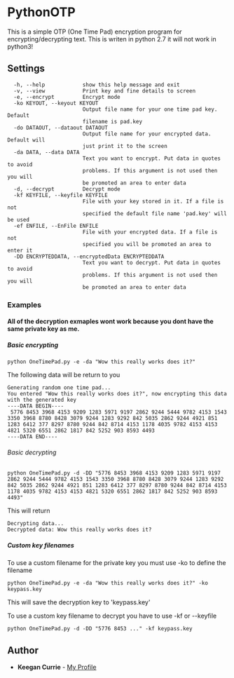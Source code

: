 # PythonOTP
This is a simple OTP (One Time Pad) encryption program for encrypting/decrypting text.
This is writen in python 2.7 it will not work in python3!

## Settings
```
  -h, --help            show this help message and exit
  -v, --view            Print key and fine details to screen
  -e, --encrypt         Encrypt mode
  -ko KEYOUT, --keyout KEYOUT
                        Output file name for your one time pad key. Default
                        filename is pad.key
  -do DATAOUT, --dataout DATAOUT
                        Output file name for your encrypted data. Default will
                        just print it to the screen
  -da DATA, --data DATA
                        Text you want to encrypt. Put data in quotes to avoid
                        problems. If this argument is not used then you will
                        be promoted an area to enter data
  -d, --decrypt         Decrypt mode
  -kf KEYFILE, --keyfile KEYFILE
                        File with your key stored in it. If a file is not
                        specified the default file name 'pad.key' will be used
  -ef ENFILE, --EnFile ENFILE
                        File with your encrypted data. If a file is not
                        specified you will be promoted an area to enter it
  -DD ENCRYPTEDDATA, --encryptedData ENCRYPTEDDATA
                        Text you want to decrypt. Put data in quotes to avoid
                        problems. If this argument is not used then you will
                        be promoted an area to enter data
```

### Examples
#### All of the decryption exmaples wont work because you dont have the same private key as me.

##### Basic encrypting
```
python OneTimePad.py -e -da "Wow this really works does it?"
```
The following data will be return to you

```
Generating random one time pad...
You entered "Wow this really works does it?", now encrypting this data with the generated key 
----DATA BEGIN----
 5776 8453 3968 4153 9209 1283 5971 9197 2862 9244 5444 9782 4153 1543 3350 3968 8780 8428 3079 9244 1283 9292 842 5035 2862 9244 4921 851 1283 6412 377 8297 8780 9244 842 8714 4153 1178 4035 9782 4153 4153 4821 5320 6551 2862 1817 842 5252 903 8593 4493
----DATA END----
```

###### Basic decrypting
```
python OneTimePad.py -d -DD "5776 8453 3968 4153 9209 1283 5971 9197 2862 9244 5444 9782 4153 1543 3350 3968 8780 8428 3079 9244 1283 9292 842 5035 2862 9244 4921 851 1283 6412 377 8297 8780 9244 842 8714 4153 1178 4035 9782 4153 4153 4821 5320 6551 2862 1817 842 5252 903 8593 4493"
```
This will return
```
Decrypting data...
Decrypted data: Wow this really works does it?
```
##### Custom key filenames
To use a custom filename for the private key you must use -ko to define the filename
```
python OneTimePad.py -e -da "Wow this really works does it?" -ko keypass.key
```
This will save the decryption key to 'keypass.key'

To use a custom key filename to decrypt you have to use -kf or --keyfile
```
python OneTimePad.py -d -DD "5776 8453 ..." -kf keypass.key
```



## Author

* **Keegan Currie** - [My Profile](https://github.com/therealkeeg1)

